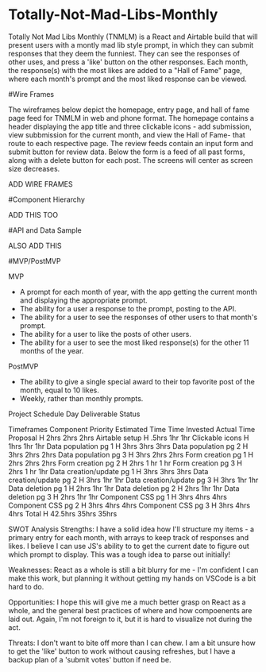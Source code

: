 # Totally-Not-Mad-Libs-Monthly

Totally Not Mad Libs Monthly (TNMLM) is a React and Airtable build that will present users with a montly mad lib style prompt, in which they can submit responses that they deem the funniest. They can see the responses of other uses, and press a 'like' button on the other responses. Each month, the response(s) with the most likes are added to a "Hall of Fame" page, where each month's prompt and the most liked response can be viewed.

#Wire Frames

The wireframes below depict the homepage, entry page, and hall of fame page feed for TNMLM in web and phone format. The homepage contains a header displaying the app title and three clickable icons - add submission, view subbmission for the current month, and view the Hall of Fame- that route to each respective page. The review feeds contain an input form and submit button for review data. Below the form is a feed of all past forms, along with a delete button for each post. The screens will center as screen size decreases.

ADD WIRE FRAMES

#Component Hierarchy

ADD THIS TOO

#API and Data Sample

ALSO ADD THIS

#MVP/PostMVP

MVP
- A prompt for each month of year, with the app getting the current month and displaying the appropriate prompt.
- The ability for a user a response to the prompt, posting to the API.
- The ability for a user to see the responses of other users to that month's prompt.
- The ability for a user to like the posts of other users. 
- The ability for a user to see the most liked response(s) for the other 11 months of the year. 

PostMVP 
- The ability to give a single special award to their top favorite post of the month, equal to 10 likes.
- Weekly, rather than monthly prompts.

Project Schedule
Day	Deliverable	Status

Timeframes
Component	Priority	Estimated Time	Time Invested	Actual Time
Proposal	H	2hrs	2hrs	2hrs
Airtable setup	H	.5hrs	1hr	1hr
Clickable icons	H	1hrs	1hr	1hr
Data population pg 1	H	3hrs	3hrs	3hrs
Data population pg 2	H	3hrs	2hrs	2hrs
Data population pg 3	H	3hrs	2hrs	2hrs
Form creation pg 1	H	2hrs	2hrs	2hrs
Form creation pg 2	H	2hrs	1 hr	1 hr
Form creation pg 3	H	2hrs	1 hr	1hr
Data creation/update pg 1	H	3hrs	3hrs	3hrs
Data creation/update pg 2	H	3hrs	1hr	1hr
Data creation/update pg 3	H	3hrs	1hr	1hr
Data deletion pg 1	H	2hrs	1hr	1hr
Data deletion pg 2	H	2hrs	1hr	1hr
Data deletion pg 3	H	2hrs	1hr	1hr
Component CSS pg 1	H	3hrs	4hrs	4hrs
Component CSS pg 2	H	3hrs	4hrs	4hrs
Component CSS pg 3	H	3hrs	4hrs	4hrs
Total	H	42.5hrs	35hrs	35hrs


SWOT Analysis
Strengths:
I have a solid idea how I'll structure my items - a primary entry for each month, with arrays to keep track of responses and likes. I believe I can use JS's ability to to get the current date to figure out which prompt to display. This was a tough idea to parse out initially! 

Weaknesses:
React as a whole is still a bit blurry for me - I'm confident I can make this work, but planning it without getting my hands on VSCode is a bit hard to do.

Opportunities:
I hope this will give me a much better grasp on React as a whole, and the general best practices of where and how compoenents are laid out. Again, I'm not foreign to it, but it is hard to visualize not during the act.

Threats:
I don't want to bite off more than I can chew. I am a bit unsure how to get the 'like' button to work without causing refreshes, but I have a backup plan of a 'submit votes' button if need be. 


